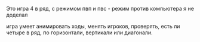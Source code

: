Это игра 4 в ряд, с режимом пвп и пвс - режим против компьютера я не доделал

игра умеет анимировать ходы, менять игроков, проверять, есть ли четыре в ряд, по горизонтали, вертикали или диагонали.
